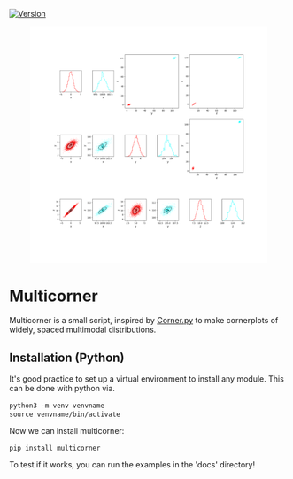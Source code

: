 [![Version](https://img.shields.io/badge/multicorner-v1.0.0-green.svg?style=flat)](https://multicorner.readthedocs.io/en/latest/index.html)

<p align="center">
  <img src="paper/multicornerplot.png" alt="A multicorner plot" width="85%">
</p>

# Multicorner

Multicorner is a small script, inspired by [Corner.py](https://github.com/dfm/corner.py) to make cornerplots of widely, spaced multimodal distributions.

## Installation (Python)

It's good practice to set up a virtual environment to install any module. This can be done with python via. 

    python3 -m venv venvname
    source venvname/bin/activate

Now we can install multicorner:

    pip install multicorner

To test if it works, you can run the examples in the 'docs' directory!
